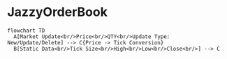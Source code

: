 # JazzyOrderBook

```mermaid
flowchart TD
  A[Market Update<br/>Price<br/>QTY<br/>Update Type: New/Update/Delete] --> C{Price -> Tick Conversion}
  B[Static Data<br/>Tick Size<br/>High<br/>Low<br/>Close<br/>] --> C
```
